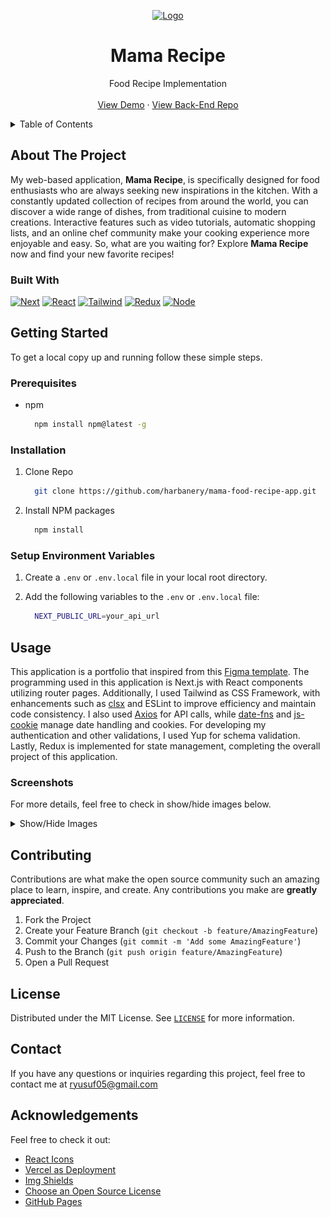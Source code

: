 <a name="readme-top"></a>

<div align="center">
  <a href="https://github.com/harbanery/mama-food-recipe-app">
    <img src="./public/brandicon.ico" alt="Logo" width="80">
  </a>

  <h1 align="center">Mama Recipe</h1>

  <p align="center">
    Food Recipe Implementation
    <br />
    <br />
    <a href="https://mama-recipe-food.vercel.app/" target="_blank">View Demo</a>
    ·
    <a href="https://github.com/harbanery/be-mama-food-recipe-app" target="_blank">View Back-End Repo</a>
  </p>
</div>

<details>
  <summary>Table of Contents</summary>
  <ul>
    <li>
      <a href="#about-the-project">About The Project</a>
      <ul>
        <li><a href="#built-with">Built With</a></li>
      </ul>
    </li>
    <li>
      <a href="#getting-started">Getting Started</a>
      <ul>
        <li><a href="#prerequisites">Prerequisites</a></li>
        <li><a href="#installation">Installation</a></li>
        <li><a href="#setup-environment-variables">Setup Environment Variables</a></li>
      </ul>
    </li>
    <li><a href="#usage">Usage</a>
    <ul>
        <!-- <li><a href="#features">Features</a></li> -->
        <li><a href="#screenshots">Screenshots</a></li>
      </ul>
    </li>
    <li><a href="#contributing">Contributing</a></li>
    <li><a href="#license">License</a></li>
    <li><a href="#contact">Contact</a></li>
    <li><a href="#acknowledgements">Acknowledgements</a></li>
  </ul>
</details>

## About The Project

My web-based application, **Mama Recipe**, is specifically designed for food enthusiasts who are always seeking new inspirations in the kitchen. With a constantly updated collection of recipes from around the world, you can discover a wide range of dishes, from traditional cuisine to modern creations. Interactive features such as video tutorials, automatic shopping lists, and an online chef community make your cooking experience more enjoyable and easy. So, what are you waiting for? Explore **Mama Recipe** now and find your new favorite recipes!

### Built With

[![Next][Next.js]][Next-url]
[![React][React.js]][React-url]
[![Tailwind][Tailwind]][Tailwind-url]
[![Redux][Redux]][Redux-url]
[![Node][Node.js]][Node-url]

## Getting Started

To get a local copy up and running follow these simple steps.

### Prerequisites

- npm

  ```sh
    npm install npm@latest -g
  ```

### Installation

1. Clone Repo

   ```sh
     git clone https://github.com/harbanery/mama-food-recipe-app.git
   ```

2. Install NPM packages

   ```sh
     npm install
   ```

### Setup Environment Variables

1. Create a `.env` or `.env.local` file in your local root directory.

2. Add the following variables to the `.env` or `.env.local` file:

   ```sh
     NEXT_PUBLIC_URL=your_api_url
   ```

## Usage

This application is a portfolio that inspired from this [Figma template](https://www.figma.com/design/SUbBTYCq1e4ngRt20lSdqr/Food-Recipe?node-id=47-1273&t=zKQHFrZI17X3NJUQ-0). The programming used in this application is Next.js with React components utilizing router pages. Additionally, I used Tailwind as CSS Framework, with enhancements such as [clsx](https://www.npmjs.com/package/clsx) and ESLint to improve efficiency and maintain code consistency. I also used [Axios](https://axios-http.com/docs/intro) for API calls, while [date-fns](https://date-fns.org/) and [js-cookie](https://github.com/js-cookie/js-cookie) manage date handling and cookies. For developing my authentication and other validations, I used Yup for schema validation. Lastly, Redux is implemented for state management, completing the overall project of this application.

<!-- ### Features -->

### Screenshots

For more details, feel free to check in show/hide images below.

<details>
  <summary>Show/Hide Images</summary>
  <br>
  <table>
   <tr>
      <th>Login Page</th>
   </tr>
   <tr>
    <td>
      <details>
        <summary>Show/Hide Image</summary>
        <br>
        <img src="./public/screenshots/Login.png" alt="Login Page">
      </details>
    </td>
   </tr>
   <tr>
      <th>Register Page</th>
   </tr>
   <tr>
    <td>
      <details>
        <summary>Show/Hide Image</summary>
        <br>
        <img src="./public/screenshots/Register.png" alt="Register Page"/>
      </details>
    </td>
   </tr>
   <tr>
      <th>Home Page</th>
   </tr>
   <tr>
    <td>
      <details>
        <summary>Show/Hide Image</summary>
        <br>
        <img src="./public/screenshots/Home.png" alt="Home Page"/>
      </details>
    </td>
   </tr>
   <tr>
      <th>Browse Page</th>
   </tr>
   <tr>
    <td>
      <details>
        <summary>Show/Hide Image</summary>
        <br>
        <img src="./public/screenshots/Browse.png" alt="Browse Page"/>
      </details>
    </td>
   </tr>
   <tr>
      <th>Detail Recipe Page</th>
   </tr>
   <tr>
    <td>
      <details>
        <summary>Show/Hide Image</summary>
        <br>
        <img src="./public/screenshots/Detail Recipe.png" alt="Detail Recipe Page"/>
      </details>
    </td>
   </tr>
   <tr>
      <th>Add Recipe Page</th>
   </tr>
   <tr>
    <td>
      <details>
        <summary>Show/Hide Image</summary>
        <br>
        <img src="./public/screenshots/Add Recipe.png" alt="Add Recipe Page"/>
      </details>
    </td>
   </tr>
   <tr>
      <th>Profile Page</th>
   </tr>
   <tr>
    <td>
      <details>
        <summary>Show/Hide Image</summary>
        <br>
        <img src="./public/screenshots/Profile.png" alt="Profile Page"/>
      </details>
    </td>
   </tr>
</table>
</details>

<!-- 1.  Login Page

    <details>
       <summary>Show/Hide Image</summary>
       <br>
       <img src="./public/screenshots/Login.png" alt="Login Page">
    </details>

2.  Register Page

    <details>
       <summary>Show/Hide Image</summary>
       <br>
       <img src="./public/screenshots/Register.png" alt="Register Page">
    </details>

3.  Home Page

    <details>
       <summary>Show/Hide Image</summary>
       <br>
       <img src="./public/screenshots/Home.png" alt="Landing Page">
    </details>

4.  Browse Page

    <details>
       <summary>Show/Hide Image</summary>
       <br>
       <img src="./public/screenshots/Browse.png" alt="Browse Page">
    </details>

    In this page, there are features:

    - Search Bar

      <details>
         <summary>Show/Hide Image</summary>
         <br>
         <img src="./public/screenshots/Browse-Search.png" alt="Browse Page">
      </details>

    - Sort & Order (Filter)

      <details>
         <summary>Show/Hide Image</summary>
         <br>
         <img src="./public/screenshots/Browse-Sort&Order.png" alt="Browse Page">
      </details>

    - Pagination

      <details>
         <summary>Show/Hide Image</summary>
         <br>
         <img src="./public/screenshots/Browse-Pagination.png" alt="Browse Page">
      </details>

5.  Detail Recipe Page

    <details>
       <summary>Show/Hide Image</summary>
       <br>
       <img src="./public/screenshots/Detail Recipe.png" alt="Detail Recipe Page">
    </details>

6.  Add Recipe Page

    <details>
       <summary>Show/Hide Image</summary>
       <br>
       <img src="./public/screenshots/Add Recipe.png" alt="Add Recipe Page">
    </details>

7.  Profile Page

    <details>
       <summary>Show/Hide Image</summary>
       <br>
       <img src="./public/screenshots/Profile.png" alt="Profile Page">
    </details> -->

## Contributing

Contributions are what make the open source community such an amazing place to learn, inspire, and create. Any contributions you make are **greatly appreciated**.

1. Fork the Project
2. Create your Feature Branch (`git checkout -b feature/AmazingFeature`)
3. Commit your Changes (`git commit -m 'Add some AmazingFeature'`)
4. Push to the Branch (`git push origin feature/AmazingFeature`)
5. Open a Pull Request

## License

Distributed under the MIT License. See [`LICENSE`](https://github.com/harbanery/mama-food-recipe-app/blob/main/LICENSE) for more information.

## Contact

If you have any questions or inquiries regarding this project, feel free to contact me at ryusuf05@gmail.com

## Acknowledgements

Feel free to check it out:

<!-- - [Node.js](https://nodejs.org/en) -->
<!-- - [React Dom Router](https://reactrouter.com/en/main) -->

- [React Icons](https://react-icons.github.io/react-icons/)
- [Vercel as Deployment](https://vercel.com/)
- [Img Shields](https://shields.io)
- [Choose an Open Source License](https://choosealicense.com/)
- [GitHub Pages](https://pages.github.com/)

<!-- MARKDOWN LINKS & IMAGES -->

[Node.js]: https://img.shields.io/badge/node.js-339933?style=for-the-badge&logo=nodedotjs&logoColor=white
[Node-url]: https://nodejs.org/en
[Next.js]: https://img.shields.io/badge/next.js-000000?style=for-the-badge&logo=nextdotjs&logoColor=white
[Next-url]: https://nextjs.org/
[React.js]: https://img.shields.io/badge/React-20232A?style=for-the-badge&logo=react&logoColor=white
[React-url]: https://reactjs.org/
[Tailwind]: https://img.shields.io/badge/tailwindcss-38B2AC?style=for-the-badge&logo=tailwind-css&logoColor=white
[Tailwind-url]: https://tailwindcss.com/
[Redux]: https://img.shields.io/badge/redux-764ABC?style=for-the-badge&logo=redux&logoColor=white
[Redux-url]: https://redux.js.org/
